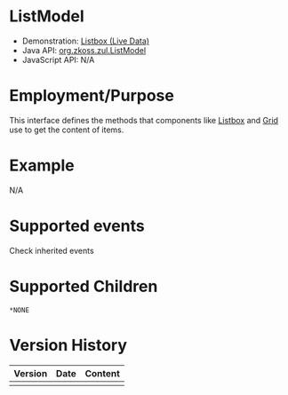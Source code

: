 

# ListModel

- Demonstration: [Listbox (Live Data)](http://www.zkoss.org/zkdemo/userguide/#g8)
- Java API: [org.zkoss.zul.ListModel](https://www.zkoss.org/javadoc/latest/zk/org/zkoss/zul/ListModel.html)
- JavaScript API: N/A

# Employment/Purpose

This interface defines the methods that components like [ Listbox]({{site.baseurl}}/zk_component_ref/listbox) and [ Grid]({{site.baseurl}}/zk_component_ref/grid) use to get the
content of items.

# Example

N/A

# Supported events

Check inherited events

# Supported Children

`*NONE`



# Version History

| Version | Date | Content |
|---------|------|---------|
|         |      |         |


